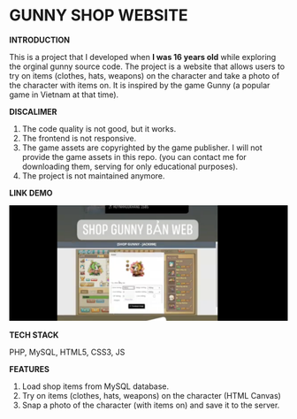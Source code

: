 # GUNNY SHOP WEBSITE

**INTRODUCTION**

This is a project that I developed when **I was 16 years old** while exploring the orginal gunny source code. The project is a website that allows users to try on items (clothes, hats, weapons) on the character and take a photo of the character with items on. It is inspired by the game Gunny (a popular game in Vietnam at that time).

**DISCALIMER**

1. The code quality is not good, but it works.
2. The frontend is not responsive.
3. The game assets are copyrighted by the game publisher. I will not provide the game assets in this repo. (you can contact me for downloading them, serving for only educational purposes).
4. The project is not maintained anymore.

**LINK DEMO**

[![DEMO](/demo/demo.png)](https://drive.google.com/file/d/11i35nO9rbxOkZNFwmuCYbKD8xs5XVFRO/view?usp=sharing)

**TECH STACK**

PHP, MySQL, HTML5, CSS3, JS

**FEATURES**

1. Load shop items from MySQL database.
2. Try on items (clothes, hats, weapons) on the character (HTML Canvas)
3. Snap a photo of the character (with items on) and save it to the server.
